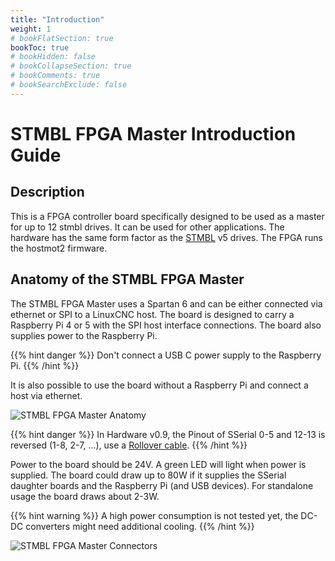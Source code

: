 ```yaml
---
title: "Introduction"
weight: 1
# bookFlatSection: true
bookToc: true
# bookHidden: false
# bookCollapseSection: true
# bookComments: true
# bookSearchExclude: false
---
```


# STMBL FPGA Master Introduction Guide

## Description

This is a FPGA controller board specifically designed to be used as a master for up to 12 stmbl drives. It can be used for other applications.
The hardware has the same form factor as the [STMBL](https://github.com/freakontrol/stmbl) v5 drives.
The FPGA runs the hostmot2 firmware.

## Anatomy of the STMBL FPGA Master

The STMBL FPGA Master uses a Spartan 6 and can be either connected via ethernet or SPI to a LinuxCNC host. The board is designed to carry a Raspberry Pi 4 or 5 with the SPI host interface connections.
The board also supplies power to the Raspberry Pi.

{{% hint danger %}}
 Don't connect a USB C power supply to the Raspberry Pi.
{{% /hint %}}

It is also possible to use the board without a Raspberry Pi and connect a host via ethernet.

![STMBL FPGA Master Anatomy](/stmbl-fpga-master/images/iso1-dark.png)

{{% hint danger %}}
 In Hardware v0.9, the Pinout of SSerial 0-5 and 12-13 is reversed (1-8, 2-7, ...), use a [Rollover cable](https://en.wikipedia.org/wiki/Rollover_cable).
{{% /hint %}}

Power to the board should be 24V. A green LED will light when power is supplied.
The board could draw up to 80W if it supplies the SSerial daughter boards and the Raspberry Pi (and USB devices).
For standalone usage the board draws about 2-3W.

{{% hint warning %}}
 A high power consumption is not tested yet, the DC-DC converters might need additional cooling.
{{% /hint %}}

![STMBL FPGA Master Connectors](/stmbl-fpga-master/images/iso2-dark.png)